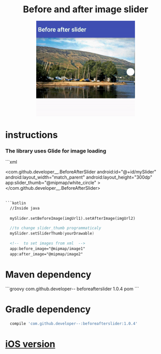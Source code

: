 # <h1 align="center">Before and after image slider</h1>
<p align="center">
  <img src="before-after-slider.gif"/>
</p>

<h1> instructions </h1>
<h3>The library uses <b>Glide</b> for image loading</h3>
```xml
<!-- Inside your xml layout -->

  <com.github.developer__.BeforeAfterSlider
        android:id="@+id/mySlider"
        android:layout_width="match_parent"
        android:layout_height="300dp"
        app:slider_thumb="@mipmap/white_circle" 
        >
  </com.github.developer__.BeforeAfterSlider>
```

```kotlin
  //Inside java
  
  mySlider.setBeforeImage(imgUrl1).setAfterImage(imgUrl2)  
```

```kotlin
  //to change slider_thumb programmaticaly
  mySlider.setSliderThumb(yourDrawable)
```

```xml  
  <!--  to set images from xml  -->
  app:before_image="@mipmap/image1"
  app:after_image="@mipmap/image2"
```

<h1>Maven dependency</h1>
```groovy
<dependency>
  <groupId>com.github.developer--</groupId>
  <artifactId>beforeafterslider</artifactId>
  <version>1.0.4</version>
  <type>pom</type>
</dependency>
```
<h1>Gradle dependency</h1>

```groovy        
  compile 'com.github.developer--:beforeafterslider:1.0.4'
```

<h1><a href="https://github.com/ioramashvili/BeforeAfterSlider"> iOS version</a> </h1>
